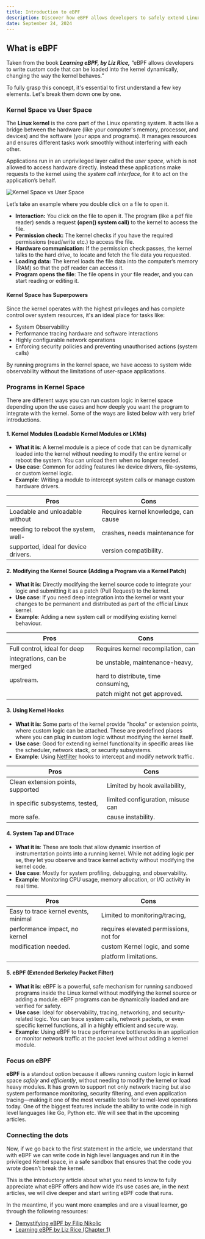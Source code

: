```yaml
---
title: Introduction to eBPF
description: Discover how eBPF allows developers to safely extend Linux kernel capabilities for observability, tracing, and security.
date: September 24, 2024
---
```


## What is eBPF

Taken from the book **_Learning eBPF, by Liz Rice,_** “eBPF allows developers to
write custom code that can be loaded into the kernel dynamically, changing the
way the kernel behaves.”

To fully grasp this concept, it's essential to first understand a few key elements.
Let's break them down one by one.

### Kernel Space vs User Space

The **Linux kernel** is the core part of the Linux operating system. It acts like
a bridge between the hardware (like your computer's memory, processor, and
devices) and the software (your apps and programs). It manages resources and
ensures different tasks work smoothly without interfering with each other.

Applications run in an unprivileged layer called the _user space_, which is
not allowed to access hardware directly. Instead these applications make
requests to the kernel using the _system call interface_, for it to act
on the application’s behalf.

![Kernel Space vs User Space](https://cdn.hashnode.com/res/hashnode/image/upload/v1727121543037/1fddafee-e8ea-4995-86af-e03deaece28b.png)

Let’s take an example where you double click on a file to open it.

- **Interaction:** You click on the file to open it. The program (like a pdf file
  reader) sends a request **(open() system call)** to the kernel to access the file.
- **Permission check:** The kernel checks if you have the required permissions
  (read/write etc.) to access the file.
- **Hardware communication:** If the permission check passes, the kernel talks
  to the hard drive, to locate and fetch the file data you requested.
- **Loading data:** The kernel loads the file data into the computer’s memory
  (RAM) so that the pdf reader can access it.
- **Program opens the file**: The file opens in your file reader, and you can
  start reading or editing it.

#### Kernel Space has Superpowers

Since the kernel operates with the highest privileges and has complete control
over system resources, it's an ideal place for tasks like:

- System Observability
- Performance tracing hardware and software interactions
- Highly configurable network operations
- Enforcing security policies and preventing unauthorised actions (system calls)

By running programs in the kernel space, we have access to system wide observability
without the limitations of user-space applications.

### Programs in Kernel Space

There are different ways you can run custom logic in kernel space depending upon
the use cases and how deeply you want the program to integrate with the kernel.
Some of the ways are listed below with very brief introductions.

#### 1. **Kernel Modules (Loadable Kernel Modules or LKMs)**

- **What it is**: A kernel module is a piece of code that can be dynamically
  loaded into the kernel without needing to modify the entire kernel or reboot
  the system. You can unload them when no longer needed.
- **Use case**: Common for adding features like device drivers, file-systems,
  or custom kernel logic.
- **Example**: Writing a module to intercept system calls or manage custom
  hardware drivers.

| Pros                                 | Cons                                 |
| ------------------------------------ | ------------------------------------ |
| Loadable and unloadable without      | Requires kernel knowledge, can cause |
| needing to reboot the system, well-  | crashes, needs maintenance for       |
| supported, ideal for device drivers. | version compatibility.               |

#### 2. **Modifying the Kernel Source (Adding a Program via a Kernel Patch)**

- **What it is**: Directly modifying the kernel source code to integrate your logic
  and submitting it as a patch (Pull Request) to the kernel.
- **Use case**: If you need deep integration into the kernel or want your changes
  to be permanent and distributed as part of the official Linux kernel.
- **Example**: Adding a new system call or modifying existing kernel behaviour.

| Pros                         | Cons                                |
| ---------------------------- | ----------------------------------- |
| Full control, ideal for deep | Requires kernel recompilation, can  |
| integrations, can be merged  | be unstable, maintenance-heavy,     |
| upstream.                    | hard to distribute, time consuming, |
|                              | patch might not get approved.       |

#### 3. **Using Kernel Hooks**

- **What it is**: Some parts of the kernel provide "hooks" or extension points,
  where custom logic can be attached. These are predefined places where you can
  plug in custom logic without modifying the kernel itself.
- **Use case**: Good for extending kernel functionality in specific areas like
  the scheduler, network stack, or security subsystems.
- **Example**: Using [Netfilter](https://www.netfilter.org) hooks to intercept
  and modify network traffic.

| **Pros**                          | **Cons**                          |
| --------------------------------- | --------------------------------- |
| Clean extension points, supported | Limited by hook availability,     |
| in specific subsystems, tested,   | limited configuration, misuse can |
| more safe.                        | cause instability.                |

#### 4. **System Tap and DTrace**

- **What it is**: These are tools that allow dynamic insertion of instrumentation
  points into a running kernel. While not adding logic per se, they let you observe
  and trace kernel activity without modifying the kernel code.
- **Use case**: Mostly for system profiling, debugging, and observability.
- **Example**: Monitoring CPU usage, memory allocation, or I/O activity in real time.

| **Pros**                             | **Cons**                               |
| ------------------------------------ | -------------------------------------- |
| Easy to trace kernel events, minimal | Limited to monitoring/tracing,         |
| performance impact, no kernel        | requires elevated permissions, not for |
| modification needed.                 | custom Kernel logic, and some          |
|                                      | platform limitations.                  |

#### 5. **eBPF (Extended Berkeley Packet Filter)**

- **What it is**: eBPF is a powerful, safe mechanism for running sandboxed programs
  inside the Linux kernel without modifying the kernel source or adding a module.
  eBPF programs can be dynamically loaded and are verified for safety.
- **Use case**: Ideal for observability, tracing, networking, and security-related
  logic. You can trace system calls, network packets, or even specific kernel
  functions, all in a highly efficient and secure way.
- **Example**: Using eBPF to trace performance bottlenecks in an application or
  monitor network traffic at the packet level without adding a kernel module.

### Focus on eBPF

**eBPF** is a standout option because it allows running custom logic in kernel
space _safely_ and _efficiently_, without needing to modify the kernel or load
heavy modules. It has grown to support not only network tracing but also system
performance monitoring, security filtering, and even application tracing—making
it one of the most versatile tools for kernel-level operations today. One of the
biggest features include the ability to write code in high level languages like
Go, Python etc. We will see that in the upcoming articles.

### Connecting the dots

Now, if we go back to the first statement in the article, we understand that with
eBPF we can write code in high level languages and run it in the privileged Kernel
space, in a safe sandbox that ensures that the code you wrote doesn’t break the kernel.

This is the introductory article about what you need to know to fully appreciate
what eBPF offers and how wide it’s use cases are, in the next articles, we will
dive deeper and start writing eBPF code that runs.

In the meantime, if you want more examples and are a visual learner, go through
the following resources:

- [Demystifying eBPF by Filip Nikolic](https://youtu.be/_dJN_k0tyyc)
- [Learning eBPF by Liz Rice (Chapter 1)](https://isovalent.com/books/learning-ebpf/)
